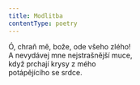 ```yaml
---
title: Modlitba
contentType: poetry
---
```


<section>

Ó, chraň mě, bože, ode všeho zlého!  
A nevydávej mne nejstrašnější muce,  
když prchají krysy z mého  
potápějícího se srdce.

</section>
